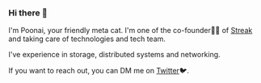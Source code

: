 ### Hi there 👋

I'm Poonai, your friendly meta cat. I'm one of the co-founder👨‍💼 of [Streak](https://streakcard.com) and taking care of technologies and tech team.

I've experience in storage, distributed systems and networking.

If you want to reach out, you can DM me on [Twitter](https://twitter.com/poonai_)🐦.  
<!--
**balajijinnah/balajijinnah** is a ✨ _special_ ✨ repository because its `README.md` (this file) appears on your GitHub profile.

Here are some ideas to get you started:

- 🔭 I’m currently working on ...
- 🌱 I’m currently learning ...
- 👯 I’m looking to collaborate on ...
- 🤔 I’m looking for help with ...
- 💬 Ask me about ...
- 📫 How to reach me: ...
- 😄 Pronouns: ...
- ⚡ Fun fact: ...
-->
